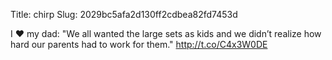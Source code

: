 Title: chirp
Slug: 2029bc5afa2d130ff2cdbea82fd7453d

I ♥ my dad: "We all wanted the large sets as kids and we didn’t realize how hard our parents had to work for them." <a href="http://t.co/C4x3W0DE">http://t.co/C4x3W0DE</a>
